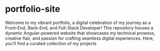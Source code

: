 # portfolio-site
Welcome to my vibrant portfolio, a digital celebration of my journey as a Front-End, Back-End, and Full-Stack Developer! This repository houses a dynamic Angular-powered website that showcases my technical prowess, creative flair, and passion for crafting seamless digital experiences. Here, you'll find a curated collection of my projects

